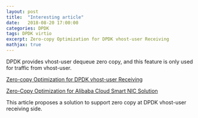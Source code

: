 ```yaml
---
layout: post
title:  "Interesting article"
date:   2018-08-20 17:00:00
categories: DPDK
tags: DPDK virtio
excerpt: Zero-copy Optimization for DPDK vhost-user Receiving
mathjax: true
---
```


DPDK provides vhost-user dequeue zero copy, and this feature is only used for traffic from vhost-user.

[Zero-copy Optimization for DPDK vhost-user Receiving](https://yq.aliyun.com/articles/604505) 

[Zero-Copy Optimization for Alibaba Cloud Smart NIC Solution](https://www.alibabacloud.com/blog/zero-copy-optimization-for-alibaba-cloud-smart-nic-solution_593986)

This article proposes a solution to support zero copy at DPDK vhost-user receiving side.

